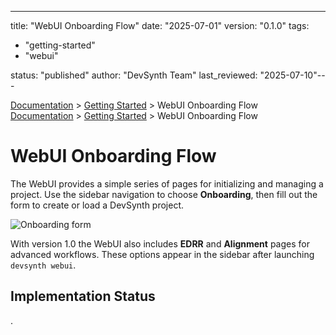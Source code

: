 ---
title: "WebUI Onboarding Flow"
date: "2025-07-01"
version: "0.1.0"
tags:
  - "getting-started"
  - "webui"

status: "published"
author: "DevSynth Team"
last_reviewed: "2025-07-10"---

<div class="breadcrumbs">
<a href="../index.md">Documentation</a> &gt; <a href="index.md">Getting Started</a> &gt; WebUI Onboarding Flow
</div>

<div class="breadcrumbs">
<a href="../index.md">Documentation</a> &gt; <a href="index.md">Getting Started</a> &gt; WebUI Onboarding Flow
</div>

# WebUI Onboarding Flow

The WebUI provides a simple series of pages for initializing and managing a project.
Use the sidebar navigation to choose **Onboarding**, then fill out the form to create
or load a DevSynth project.

![Onboarding form](webui-onboarding.png)

With version 1.0 the WebUI also includes **EDRR** and **Alignment** pages
for advanced workflows. These options appear in the sidebar after launching
`devsynth webui`.

## Implementation Status

.
